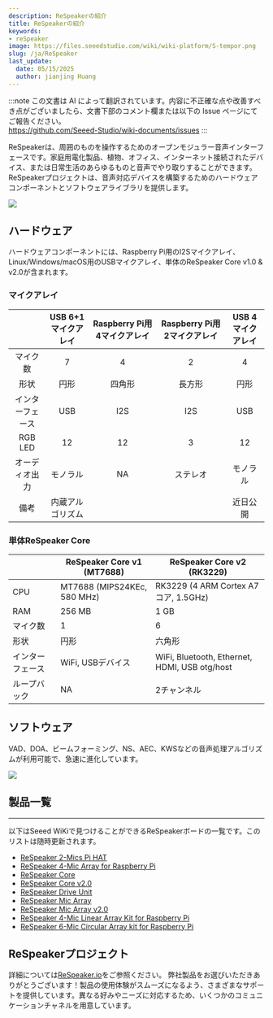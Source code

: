 ```yaml
---
description: ReSpeakerの紹介
title: ReSpeakerの紹介
keywords:
- reSpeaker
image: https://files.seeedstudio.com/wiki/wiki-platform/S-tempor.png
slug: /ja/ReSpeaker
last_update:
  date: 05/15/2025
  author: jianjing Huang
---
```

:::note
この文書は AI によって翻訳されています。内容に不正確な点や改善すべき点がございましたら、文書下部のコメント欄または以下の Issue ページにてご報告ください。  
https://github.com/Seeed-Studio/wiki-documents/issues
:::

ReSpeakerは、周囲のものを操作するためのオープンモジュラー音声インターフェースです。家庭用電化製品、植物、オフィス、インターネット接続されたデバイス、または日常生活のあらゆるものと音声でやり取りすることができます。ReSpeakerプロジェクトは、音声対応デバイスを構築するためのハードウェアコンポーネントとソフトウェアライブラリを提供します。

![](https://files.seeedstudio.com/wiki/ReSpeaker/img/vui.png)

## ハードウェア

ハードウェアコンポーネントには、Raspberry Pi用のI2Sマイクアレイ、Linux/Windows/macOS用のUSBマイクアレイ、単体のReSpeaker Core v1.0 & v2.0が含まれます。

### マイクアレイ

|              |  USB 6+1 マイクアレイ  | Raspberry Pi用4マイクアレイ | Raspberry Pi用2マイクアレイ | USB 4マイクアレイ |
|:------------:|:-----------------------:|:---------------------------:|:---------------------------:|:-----------------:|
|  マイク数    |          7              |          4                 |          2                 |        4         |
|     形状     |       円形              |       四角形               |      長方形               |     円形         |
|   インターフェース |         USB           |         I2S                |         I2S                |       USB        |
|   RGB LED    |          12             |         12                 |          3                 |        12        |
| オーディオ出力 |         モノラル        |         NA                 |       ステレオ             |       モノラル    |
|     備考     | 内蔵アルゴリズム        |                            |                            |   近日公開       |

### 単体ReSpeaker Core

|             | ReSpeaker Core v1 (MT7688)  | ReSpeaker Core v2 (RK3229)                    |
|-------------|-----------------------------|-----------------------------------------------|
| CPU         | MT7688 (MIPS24KEc, 580 MHz) | RK3229 (4 ARM Cortex A7コア, 1.5GHz)          |
| RAM         | 256 MB                      | 1 GB                                          |
| マイク数    | 1                           | 6                                             |
| 形状        | 円形                        | 六角形                                         |
| インターフェース | WiFi, USBデバイス         | WiFi, Bluetooth, Ethernet, HDMI, USB otg/host |
| ループバック | NA                          | 2チャンネル                                   |

## ソフトウェア

VAD、DOA、ビームフォーミング、NS、AEC、KWSなどの音声処理アルゴリズムが利用可能で、急速に進化しています。

![](https://files.seeedstudio.com/wiki/ReSpeaker/img/mic_array.png)

## 製品一覧

---
以下はSeeed WiKiで見つけることができるReSpeakerボードの一覧です。このリストは随時更新されます。

- [ReSpeaker 2-Mics Pi HAT](https://wiki.seeedstudio.com/ReSpeaker_2_Mics_Pi_HAT/)
- [ReSpeaker 4-Mic Array for Raspberry Pi](https://wiki.seeedstudio.com/ReSpeaker_4_Mic_Array_for_Raspberry_Pi/)
- [ReSpeaker Core](https://wiki.seeedstudio.com/ReSpeaker_Core/)
- [ReSpeaker Core v2.0](https://wiki.seeedstudio.com/ReSpeaker_Core_v2.0/)
- [ReSpeaker Drive Unit](https://wiki.seeedstudio.com/ReSpeaker_Drive_Unit/)
- [ReSpeaker Mic Array](https://wiki.seeedstudio.com/ReSpeaker_Mic_Array/)
- [ReSpeaker Mic Array v2.0](https://wiki.seeedstudio.com/ReSpeaker_Mic_Array_v2.0/)
- [ReSpeaker 4-Mic Linear Array Kit for Raspberry Pi](https://wiki.seeedstudio.com/ReSpeaker_4-Mic_Linear_Array_Kit_for_Raspberry_Pi/)
- [ReSpeaker 6-Mic Circular Array kit for Raspberry Pi](https://wiki.seeedstudio.com/ReSpeaker_6-Mic_Circular_Array_kit_for_Raspberry_Pi/)

## ReSpeakerプロジェクト

詳細については[ReSpeaker.io](https://respeaker.io/)をご参照ください。
弊社製品をお選びいただきありがとうございます！製品の使用体験がスムーズになるよう、さまざまなサポートを提供しています。異なる好みやニーズに対応するため、いくつかのコミュニケーションチャネルを用意しています。

<div class="button_tech_support_container">
<a href="https://forum.seeedstudio.com/" class="button_forum"></a> 
<a href="https://www.seeedstudio.com/contacts" class="button_email"></a>
</div>

<div class="button_tech_support_container">
<a href="https://discord.gg/eWkprNDMU7" class="button_discord"></a> 
<a href="https://github.com/Seeed-Studio/wiki-documents/discussions/69" class="button_discussion"></a>
</div>